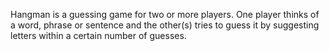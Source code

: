 Hangman is a guessing game for two or more players. One player thinks of a word, phrase or sentence and the other(s) tries to guess it by suggesting letters within a certain number of guesses.
